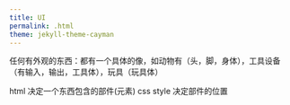 ```yaml
---
title: UI
permalink: .html
theme: jekyll-theme-cayman
---
```


任何有外观的东西：都有一个具体的像，如动物有（头，脚，身体），工具设备（有输入，输出，工具体），玩具（玩具体）

html 决定一个东西包含的部件(元素)
css style 决定部件的位置


